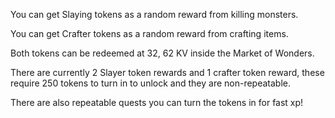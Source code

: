 You can get Slaying tokens as a random reward from killing monsters.

You can get Crafter tokens as a random reward from crafting items.

Both tokens can be redeemed at 32, 62 KV inside the Market of Wonders.

There are currently 2 Slayer token rewards and 1 crafter token reward, these require 250 tokens to turn in to unlock and they are non-repeatable.

There are also repeatable quests you can turn the tokens in for fast xp!